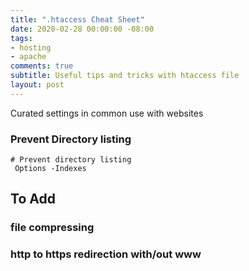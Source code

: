 ```yaml
---
title: ".htaccess Cheat Sheet"
date: 2020-02-28 00:00:00 -08:00
tags:
- hosting
- apache
comments: true
subtitle: Useful tips and tricks with htaccess file
layout: post
---
```


Curated settings in common use with websites 

### Prevent Directory listing 

~~~~
# Prevent directory listing 
 Options -Indexes 
~~~~




## To Add 



### file compressing



### http to https redirection with/out www



